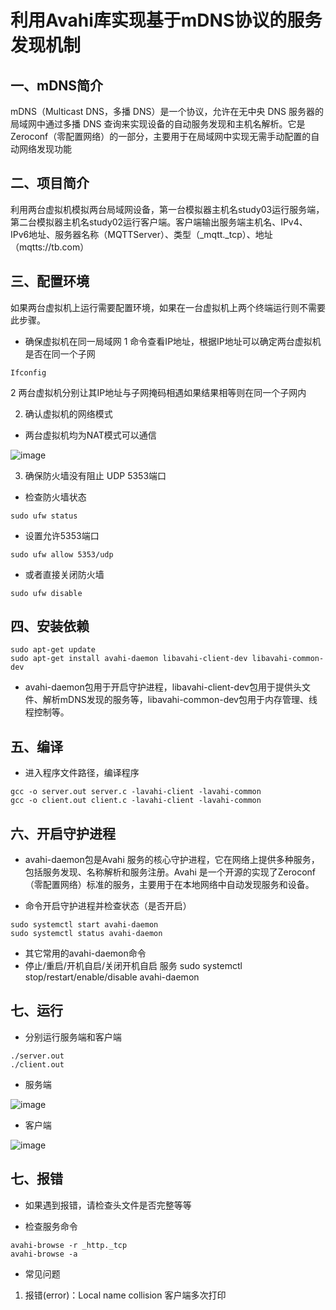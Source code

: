 # 利用Avahi库实现基于mDNS协议的服务发现机制

## 一、mDNS简介
mDNS（Multicast DNS，多播 DNS）是一个协议，允许在无中央 DNS 服务器的局域网中通过多播 DNS 查询来实现设备的自动服务发现和主机名解析。它是Zeroconf（零配置网络）的一部分，主要用于在局域网中实现无需手动配置的自动网络发现功能
## 二、项目简介
利用两台虚拟机模拟两台局域网设备，第一台模拟器主机名study03运行服务端，第二台模拟器主机名study02运行客户端。客户端输出服务端主机名、IPv4、IPv6地址、服务器名称（MQTTServer）、类型（_mqtt._tcp）、地址（mqtts://tb.com）
## 三、配置环境
如果两台虚拟机上运行需要配置环境，如果在一台虚拟机上两个终端运行则不需要此步骤。
* 确保虚拟机在同一局域网
1 命令查看IP地址，根据IP地址可以确定两台虚拟机是否在同一个子网

``` shell
Ifconfig
```

2 两台虚拟机分别让其IP地址与子网掩码相遇如果结果相等则在同一个子网内

2. 确认虚拟机的网络模式
* 两台虚拟机均为NAT模式可以通信

![image](https://github.com/user-attachments/assets/b5e61496-b8b6-4910-ab16-2a930e943948)


3. 确保防火墙没有阻止 UDP 5353端口
* 检查防火墙状态

```shell
sudo ufw status
```

* 设置允许5353端口

```shell
sudo ufw allow 5353/udp
```

* 或者直接关闭防火墙

```shell
sudo ufw disable
```

## 四、安装依赖

```shell
sudo apt-get update
sudo apt-get install avahi-daemon libavahi-client-dev libavahi-common-dev
```

* avahi-daemon包用于开启守护进程，libavahi-client-dev包用于提供头文件、解析mDNS发现的服务等，libavahi-common-dev包用于内存管理、线程控制等。

## 五、编译
* 进入程序文件路径，编译程序

```shell
gcc -o server.out server.c -lavahi-client -lavahi-common
gcc -o client.out client.c -lavahi-client -lavahi-common
```

## 六、开启守护进程
* avahi-daemon包是Avahi 服务的核心守护进程，它在网络上提供多种服务，包括服务发现、名称解析和服务注册。Avahi 是一个开源的实现了Zeroconf（零配置网络）标准的服务，主要用于在本地网络中自动发现服务和设备。

* 命令开启守护进程并检查状态（是否开启）

```shell
sudo systemctl start avahi-daemon
sudo systemctl status avahi-daemon
```
* 其它常用的avahi-daemon命令
 * 停止/重启/开机自启/关闭开机自启 服务
sudo systemctl stop/restart/enable/disable avahi-daemon

## 七、运行
* 分别运行服务端和客户端

```shell
./server.out
./client.out
```

* 服务端

![image](https://github.com/user-attachments/assets/65f3b395-9188-4cc8-a786-985b9fc3bb67)

* 客户端

![image](https://github.com/user-attachments/assets/562d23de-ac12-4d76-88ac-6b19a95f249e)


## 七、报错
* 如果遇到报错，请检查头文件是否完整等等

* 检查服务命令

```shell
avahi-browse -r _http._tcp
avahi-browse -a
```

* 常见问题
1. 报错(error)：Local name collision
客户端多次打印
